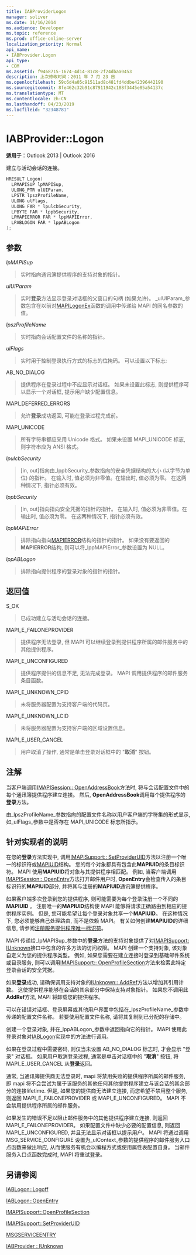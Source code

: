 ```yaml
---
title: IABProviderLogon
manager: soliver
ms.date: 11/16/2014
ms.audience: Developer
ms.topic: reference
ms.prod: office-online-server
localization_priority: Normal
api_name:
- IABProvider.Logon
api_type:
- COM
ms.assetid: f9468715-1674-4d14-81c8-2f24dbaa0453
description: 上次修改时间：2011 年 7 月 23 日
ms.openlocfilehash: 59c6d4a05c91511ad8c481fd4ddbe42396442190
ms.sourcegitcommit: 8fe462c32b91c87911942c188f3445e85a54137c
ms.translationtype: MT
ms.contentlocale: zh-CN
ms.lasthandoff: 04/23/2019
ms.locfileid: "32348781"
---
```

# <a name="iabproviderlogon"></a>IABProvider::Logon

  
  
**适用于**：Outlook 2013 | Outlook 2016 
  
建立与活动会话的连接。
  
```cpp
HRESULT Logon(
  LPMAPISUP lpMAPISup,
  ULONG_PTR ulUIParam,
  LPSTR lpszProfileName,
  ULONG ulFlags,
  ULONG FAR * lpulcbSecurity,
  LPBYTE FAR * lppbSecurity,
  LPMAPIERROR FAR * lppMAPIError,
  LPABLOGON FAR * lppABLogon
);
```

## <a name="parameters"></a>参数

 _lpMAPISup_
  
> 实时指向通讯簿提供程序的支持对象的指针。
    
 _ulUIParam_
  
> 实时**登录**方法显示登录对话框的父窗口的句柄 (如果允许)。 _ulUIParam_参数包含在以前对[MAPILogonEx](mapilogonex.md)函数的调用中传递给 MAPI 的同名参数的值。 
    
 _lpszProfileName_
  
> 实时指向会话配置文件的名称的指针。
    
 _ulFlags_
  
> 实时用于控制登录执行方式的标志的位掩码。 可以设置以下标志:
    
AB_NO_DIALOG 
  
> 提供程序在登录过程中不应显示对话框。 如果未设置此标志, 则提供程序可以显示一个对话框, 提示用户缺少配置信息。
    
MAPI_DEFERRED_ERRORS 
  
> 允许**登录**成功返回, 可能在登录过程完成前。 
    
MAPI_UNICODE 
  
> 所有字符串都应采用 Unicode 格式。 如果未设置 MAPI_UNICODE 标志, 则字符串应为 ANSI 格式。
    
 _lpulcbSecurity_
  
> [in, out]指向由_lppbSecurity_参数指向的安全凭据结构的大小 (以字节为单位) 的指针。 在输入时, 值必须为非零值。在输出时, 值必须为零。 在这两种情况下, 指针必须有效。 
    
 _lppbSecurity_
  
> [in, out]指向指向安全凭据的指针的指针。 在输入时, 值必须为非零值。在输出时, 值必须为零。 在这两种情况下, 指针必须有效。
    
 _lppMAPIError_
  
> 排除指向指向[MAPIERROR](mapierror.md)结构的指针的指针。 如果没有要返回的**MAPIERROR**结构, 则可以将_lppMAPIError_参数设置为 NULL。 
    
 _lppABLogon_
  
> 排除指向提供程序的登录对象的指针的指针。
    
## <a name="return-value"></a>返回值

S_OK 
  
> 已成功建立与活动会话的连接。
    
MAPI_E_FAILONEPROVIDER 
  
> 提供程序无法登录, 但 MAPI 可以继续登录到提供程序所属的邮件服务中的其他提供程序。 
    
MAPI_E_UNCONFIGURED 
  
> 提供程序提供的信息不足, 无法完成登录。 MAPI 调用提供程序的邮件服务条目函数。
    
MAPI_E_UNKNOWN_CPID 
  
> 未将服务器配置为支持客户端的代码页。
    
MAPI_E_UNKNOWN_LCID 
  
> 未将服务器配置为支持客户端的区域设置信息。
    
MAPI_E_USER_CANCEL 
  
> 用户取消了操作, 通常是单击登录对话框中的 "**取消**" 按钮。 
    
## <a name="remarks"></a>注解

当客户端调用[IMAPISession:: OpenAddressBook](imapisession-openaddressbook.md)方法时, 将与会话配置文件中的每个通讯簿提供程序建立连接。 然后, **OpenAddressBook**调用每个提供程序的**登录**方法。 
  
由_lpszProfileName_参数指向的配置文件名称以用户客户端的字符集的形式显示, 如_ulFlags_参数中是否存在 MAPI_UNICODE 标志所指示。 
  
## <a name="notes-to-implementers"></a>针对实现者的说明

在您的**登录**方法实现中, 调用[IMAPISupport:: SetProviderUID](imapisupport-setprovideruid.md)方法以注册一个唯一的标识符或[MAPIUID](mapiuid.md)结构。 您的每个对象都具有包含此**MAPIUID**的条目标识符。 MAPI 使用**MAPIUID**将对象与其提供程序相匹配。 例如, 当客户端调用[IMAPISession:: OpenEntry](imapisession-openentry.md)方法打开邮件用户时, **OpenEntry**会检查传入的条目标识符的**MAPIUID**部分, 并将其与注册的**MAPIUID**通讯簿提供程序。 
  
如果客户端多次登录到您的提供程序, 则可能需要为每个登录注册一个不同的**MAPIUID** 。 注册唯一的**MAPIUID**结构使 MAPI 能够将请求正确路由到相应的提供程序实例。 但是, 您可能希望让每个登录对象共享一个**MAPIUID**。 在这种情况下, 您必须能够自己处理路由, 而不是依赖 MAPI。 有关如何创建**MAPIUID**的详细信息, 请参阅[注册服务提供程序唯一标识符](registering-service-provider-unique-identifiers.md)。
  
MAPI 传递给_lpMAPISup_参数中的**登录**方法的支持对象提供了对[IMAPISupport: IUnknown](imapisupportiunknown.md)接口中包含的许多方法的访问权限。 MAPI 创建一个支持对象, 该对象自定义为您的提供程序类型。 例如, 如果您需要在建立连接时登录到基础邮件系统或目录服务, 则可以调用[IMAPISupport:: OpenProfileSection](imapisupport-openprofilesection.md)方法来检索此特定登录会话的安全凭据。 
  
如果**登录**成功, 请确保调用支持对象的[IUnknown:: AddRef](https://msdn.microsoft.com/library/ms691379%28VS.85%29.aspx)方法以增加其引用计数。 这使提供程序能够在会话的其余部分中保持支持对象指针。 如果您不调用此**AddRef**方法, MAPI 将卸载您的提供程序。 
  
可以在错误对话框、登录屏幕或其他用户界面中包括在_lpszProfileName_参数中传递的配置文件名称。 若要使用配置文件名称, 请将其复制到已分配的存储中。 
  
创建一个登录对象, 并在_lppABLogon_参数中返回指向它的指针。 MAPI 使用此登录对象对[IABLogon](iablogoniunknown.md)实现中的方法进行调用。 
  
如果在登录过程中需要密码, 则仅当未设置 AB_NO_DIALOG 标志时, 才会显示 "登录" 对话框。 如果用户取消登录过程, 通常是单击对话框中的 "**取消**" 按钮, 将 MAPI_E_USER_CANCEL 从**登录**返回。
  
通常, 当通讯簿提供商无法登录时, mapi 将禁用失败的提供程序所属的邮件服务, 即 mapi 将不会尝试为属于该服务的其他任何其他提供程序建立与该会话的其余部分的连接lifetime. 但是, 如果您的提供商无法建立连接, 而您希望不禁用整个服务, 则返回 MAPI_E_FAILONEPROVIDER 或 MAPI_E_UNCONFIGURED。 MAPI 不会禁用提供程序所属的邮件服务。 
  
如果发生的错误不足以阻止邮件服务中的其他提供程序建立连接, 则返回 MAPI_E_FAILONEPROVIDER。 如果配置文件中缺少必要的配置信息, 则返回 MAPI_E_UNCONFIGURED, 并且无法显示对话框以提示用户。 MAPI 将通过调用 MSG_SERVICE_CONFIGURE 设置为_ulContext_参数的提供程序的邮件服务入口点函数来做出响应, 从而使服务有机会以编程方式或使用属性表配置自身。 当邮件服务入口点函数完成时, MAPI 将重试登录。 
  
## <a name="see-also"></a>另请参阅



[IABLogon::Logoff](iablogon-logoff.md)
  
[IABLogon::OpenEntry](iablogon-openentry.md)
  
[IMAPISupport::OpenProfileSection](imapisupport-openprofilesection.md)
  
[IMAPISupport::SetProviderUID](imapisupport-setprovideruid.md)
  
[MSGSERVICEENTRY](msgserviceentry.md)
  
[IABProvider : IUnknown](iabprovideriunknown.md)

